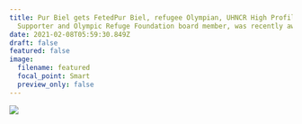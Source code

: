 ```yaml
---
title: Pur Biel gets FetedPur Biel, refugee Olympian, UHNCR High Profile
  Supporter and Olympic Refuge Foundation board member, was recently awarded ..
date: 2021-02-08T05:59:30.849Z
draft: false
featured: false
image:
  filename: featured
  focal_point: Smart
  preview_only: false
---
```

![](https://web.archive.org/web/20200812031858im_/http://teglapeacefoundation.org/wp-content/uploads/2018/11/7.jpg)